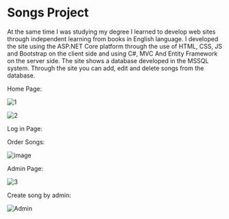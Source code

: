 # Songs Project

At the same time I was studying my degree I learned to develop web sites through independent learning from books in English language. I developed the site using the ASP.NET Core platform through the use of HTML, CSS, JS and Bootstrap on the client side and using C#, MVC And Entity Framework on the server side. The site shows a database developed in the MSSQL system. Through the site you can add, edit and delete songs from the database.

Home Page:

![1](https://user-images.githubusercontent.com/55385057/67259966-6f8e0080-f4a1-11e9-9b3e-f451e0f8b37e.JPG)

![2](https://user-images.githubusercontent.com/55385057/67259967-70269700-f4a1-11e9-8411-5286f47f74fd.JPG)

Log in Page:



Order Songs:

![image](https://user-images.githubusercontent.com/51830348/59842501-57756b80-935f-11e9-9d10-ef2b542e413a.png)

Admin Page:

![3](https://user-images.githubusercontent.com/26526551/59967970-028e4c80-953b-11e9-901d-f23ec053da1c.JPG)

Create song by admin:

![Admin](https://user-images.githubusercontent.com/51830348/63208973-b5b29680-c0e3-11e9-8b94-54bdae5cb0d6.JPG)


